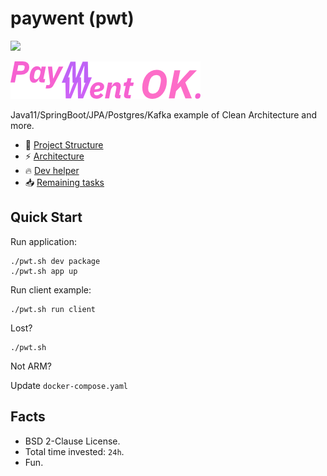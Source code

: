 # paywent (pwt)

![](https://img.shields.io/badge/v1.1-pwt-brightgreen)

![](paywent.png)

Java11/SpringBoot/JPA/Postgres/Kafka example of Clean Architecture and more.

+ 🤘 [Project Structure](doc/structure.md)
+ ⚡️ [Architecture](doc/architecture.md)
+ 🔥 [Dev helper](doc/dev-helper.md)
+ 📥 [Remaining tasks](doc/todo.md)

## Quick Start

Run application:

```shell
./pwt.sh dev package
./pwt.sh app up
```

Run client example:

```shell
./pwt.sh run client
```

Lost?

```shell
./pwt.sh
```

Not ARM?

Update `docker-compose.yaml`

## Facts

+ BSD 2-Clause License.
+ Total time invested: `24h`.
+ Fun.
